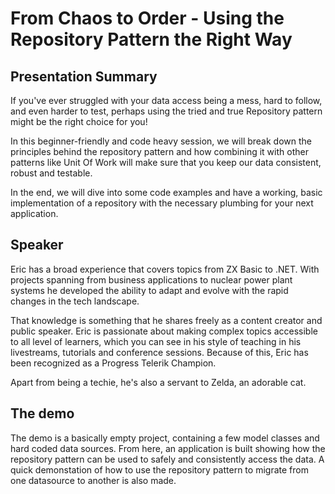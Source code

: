 # From Chaos to Order - Using the Repository Pattern the Right Way

## Presentation Summary
If you've ever struggled with your data access being a mess, hard to follow, and even harder to test, perhaps using the tried and true Repository pattern might be the right choice for you!

In this beginner-friendly and code heavy session, we will break down the principles behind the repository pattern and how combining it with other patterns like Unit Of Work will make sure that you keep our data consistent, robust and testable.

In the end, we will dive into some code examples and have a working, basic implementation of a repository with the necessary plumbing for your next application.

## Speaker
Eric has a broad experience that covers topics from ZX Basic to .NET. With projects spanning from business applications to nuclear power plant systems he developed the ability to adapt and evolve with the rapid changes in the tech landscape.

That knowledge is something that he shares freely as a content creator and public speaker. Eric is passionate about making complex topics accessible to all level of learners, which you can see in his style of teaching in his livestreams, tutorials and conference sessions. Because of this, Eric has been recognized as a Progress Telerik Champion.

Apart from being a techie, he's also a servant to Zelda, an adorable cat.

## The demo
The demo is a basically empty project, containing a few model classes and hard coded data sources.
From here, an application is built showing how the repository pattern can be used to safely and consistently access the data.
A quick demonstation of how to use the repository pattern to migrate from one datasource to another is also made.